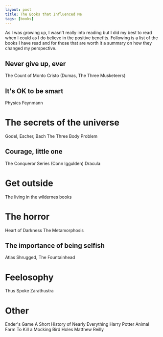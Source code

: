 ```yaml
---
layout: post
title: The Books that Influenced Me
tags: [books]
---
```


As I was growing up, I wasn't really into reading but I did my best to read when I could as I do believe in the positive benefits. Following is a list of the books I have read and for those that are worth it a summary on how they changed my perspective.

## Never give up, ever
The Count of Monto Cristo (Dumas, The Three Musketeers)

## It's OK to be smart
Physics Feynmann

# The secrets of the universe
Godel, Escher, Bach
The Three Body Problem

## Courage, little one
The Conqueror Series (Conn Iggulden)
Dracula

# Get outside
The living in the wildernes books

# The horror
Heart of Darkness
The Metamorphosis


## The importance of being selfish
Atlas Shrugged, The Fountainhead


# Feelosophy
Thus Spoke Zarathustra


# Other
Ender's Game
A Short History of Nearly Everything
Harry Potter
Animal Farm
To Kill a Mocking Bird
Holes
Matthew Reilly 

